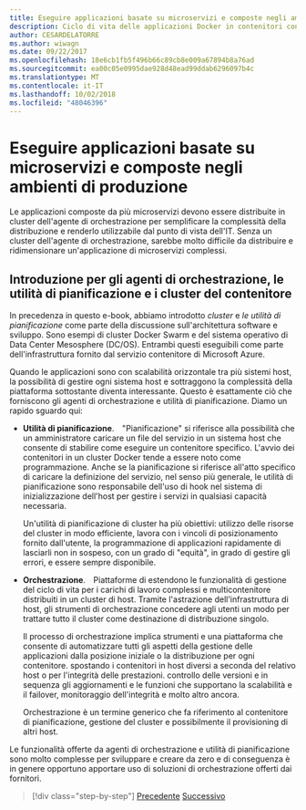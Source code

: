 ```yaml
---
title: Eseguire applicazioni basate su microservizi e composte negli ambienti di produzione
description: Ciclo di vita delle applicazioni Docker in contenitori con piattaforma e strumenti Microsoft
author: CESARDELATORRE
ms.author: wiwagn
ms.date: 09/22/2017
ms.openlocfilehash: 18e6cb1fb5f496b66c89cb8e009a67894b8a76ad
ms.sourcegitcommit: ea00c05e0995dae928d48ead99ddab6296097b4c
ms.translationtype: MT
ms.contentlocale: it-IT
ms.lasthandoff: 10/02/2018
ms.locfileid: "48046396"
---
```

# <a name="run-composed-and-microservices-based-applications-in-production-environments"></a>Eseguire applicazioni basate su microservizi e composte negli ambienti di produzione

Le applicazioni composte da più microservizi devono essere distribuite in cluster dell'agente di orchestrazione per semplificare la complessità della distribuzione e renderlo utilizzabile dal punto di vista dell'IT. Senza un cluster dell'agente di orchestrazione, sarebbe molto difficile da distribuire e ridimensionare un'applicazione di microservizi complessi.

## <a name="introduction-to-orchestrators-schedulers-and-container-clusters"></a>Introduzione per gli agenti di orchestrazione, le utilità di pianificazione e i cluster del contenitore

In precedenza in questo e-book, abbiamo introdotto *cluster* e *le utilità di pianificazione* come parte della discussione sull'architettura software e sviluppo. Sono esempi di cluster Docker Swarm e del sistema operativo di Data Center Mesosphere (DC/OS). Entrambi questi eseguibili come parte dell'infrastruttura fornito dal servizio contenitore di Microsoft Azure.

Quando le applicazioni sono con scalabilità orizzontale tra più sistemi host, la possibilità di gestire ogni sistema host e sottraggono la complessità della piattaforma sottostante diventa interessante. Questo è esattamente ciò che forniscono gli agenti di orchestrazione e utilità di pianificazione. Diamo un rapido sguardo qui:

- **Utilità di pianificazione**. "Pianificazione" si riferisce alla possibilità che un amministratore caricare un file del servizio in un sistema host che consente di stabilire come eseguire un contenitore specifico. L'avvio dei contenitori in un cluster Docker tende a essere noto come programmazione. Anche se la pianificazione si riferisce all'atto specifico di caricare la definizione del servizio, nel senso più generale, le utilità di pianificazione sono responsabile dell'uso di hook nel sistema di inizializzazione dell'host per gestire i servizi in qualsiasi capacità necessaria.

   Un'utilità di pianificazione di cluster ha più obiettivi: utilizzo delle risorse del cluster in modo efficiente, lavora con i vincoli di posizionamento fornito dall'utente, la programmazione di applicazioni rapidamente di lasciarli non in sospeso, con un grado di "equità", in grado di gestire gli errori, e essere sempre disponibile.

- **Orchestrazione**. Piattaforme di estendono le funzionalità di gestione del ciclo di vita per i carichi di lavoro complessi e multicontenitore distribuiti in un cluster di host. Tramite l'astrazione dell'infrastruttura di host, gli strumenti di orchestrazione concedere agli utenti un modo per trattare tutto il cluster come destinazione di distribuzione singolo.

   Il processo di orchestrazione implica strumenti e una piattaforma che consente di automatizzare tutti gli aspetti della gestione delle applicazioni dalla posizione iniziale o la distribuzione per ogni contenitore. spostando i contenitori in host diversi a seconda del relativo host o per l'integrità delle prestazioni. controllo delle versioni e in sequenza gli aggiornamenti e le funzioni che supportano la scalabilità e il failover, monitoraggio dell'integrità e molto altro ancora.

   Orchestrazione è un termine generico che fa riferimento al contenitore di pianificazione, gestione del cluster e possibilmente il provisioning di altri host.

Le funzionalità offerte da agenti di orchestrazione e utilità di pianificazione sono molto complesse per sviluppare e creare da zero e di conseguenza è in genere opportuno apportare uso di soluzioni di orchestrazione offerti dai fornitori.


>[!div class="step-by-step"]
[Precedente](index.md)
[Successivo](manage-production-docker-environments.md)
